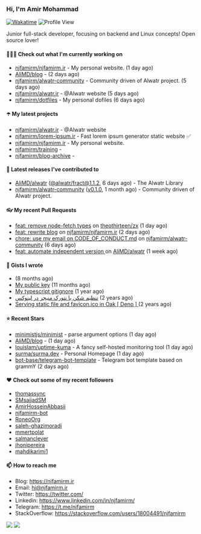 ### Hi, I'm Amir Mohammad
[![Wakatime](https://wakatime.com/badge/user/68776a95-d771-48a4-a960-90136239e4fd.svg)](https://wakatime.com/@68776a95-d771-48a4-a960-90136239e4fd)
![Profile View](https://komarev.com/ghpvc/?username=njfamirm)

Junior full-stack developer, focusing on backend and Linux concepts!
Open source lover!

#### 👨🏻‍💻 Check out what I'm currently working on

- [njfamirm/njfamirm.ir](https://github.com/njfamirm/njfamirm.ir) - My personal website. (1 day ago)
- [AliMD/blog](https://github.com/AliMD/blog) -  (2 days ago)
- [njfamirm/alwatr-community](https://github.com/njfamirm/alwatr-community) - Community driven of Alwatr project. (5 days ago)
- [njfamirm/alwatr.ir](https://github.com/njfamirm/alwatr.ir) - @Alwatr website (5 days ago)
- [njfamirm/dotfiles](https://github.com/njfamirm/dotfiles) - My personal dofiles (6 days ago)

#### ☂️ My latest projects

- [njfamirm/alwatr.ir](https://github.com/njfamirm/alwatr.ir) - @Alwatr website
- [njfamirm/lorem-ipsum.ir](https://github.com/njfamirm/lorem-ipsum.ir) - Fast lorem ipsum generator static website ✅
- [njfamirm/njfamirm.ir](https://github.com/njfamirm/njfamirm.ir) - My personal website.
- [njfamirm/training](https://github.com/njfamirm/training) - 
- [njfamirm/blog-archive](https://github.com/njfamirm/blog-archive) - 

#### 🎉 Latest releases I've contributed to

- [AliMD/alwatr](https://github.com/AliMD/alwatr) ([@alwatr/fract@1.1.2](https://github.com/AliMD/alwatr/releases/tag/%40alwatr/fract%401.1.2), 6 days ago) - The Alwatr Library
- [njfamirm/alwatr-community](https://github.com/njfamirm/alwatr-community) ([v0.1.0](https://github.com/njfamirm/alwatr-community/releases/tag/v0.1.0), 1 month ago) - Community driven of Alwatr project.

#### 👓 My recent Pull Requests

- [feat: remove node-fetch types](https://github.com/theothirteen/zx/pull/1) on [theothirteen/zx](https://github.com/theothirteen/zx) (1 day ago)
- [feat: rewrite blog](https://github.com/njfamirm/njfamirm.ir/pull/31) on [njfamirm/njfamirm.ir](https://github.com/njfamirm/njfamirm.ir) (2 days ago)
- [chore: use my email on CODE_OF_CONDUCT.md](https://github.com/njfamirm/alwatr-community/pull/119) on [njfamirm/alwatr-community](https://github.com/njfamirm/alwatr-community) (6 days ago)
- [feat: automate independent version ](https://github.com/AliMD/alwatr/pull/1505) on [AliMD/alwatr](https://github.com/AliMD/alwatr) (1 week ago)

#### 📓 Gists I wrote

- [](https://gist.github.com/022d07ecd84e69ad31ef0bcd32d86b59) (8 months ago)
- [My public key](https://gist.github.com/879f720c9ca74a0934ce571b7285ed34) (11 months ago)
- [My typescript gitignore](https://gist.github.com/6a40b1912daab3f91a02a7b53f3f76c3) (1 year ago)
- [تنظیم شکن با نتورک منیجر در لینوکس](https://gist.github.com/cc40c344e89bdcdf77085cbf1fc05162) (2 years ago)
- [Serving static file and favicon.ico in Oak [ Deno ] ](https://gist.github.com/9bcaca2b6a672e729c099193b4aafe9f) (2 years ago)

#### ⭐ Recent Stars

- [minimistjs/minimist](https://github.com/minimistjs/minimist) - parse argument options (1 day ago)
- [AliMD/blog](https://github.com/AliMD/blog) -  (1 day ago)
- [louislam/uptime-kuma](https://github.com/louislam/uptime-kuma) - A fancy self-hosted monitoring tool (1 day ago)
- [surma/surma.dev](https://github.com/surma/surma.dev) - Personal Homepage (1 day ago)
- [bot-base/telegram-bot-template](https://github.com/bot-base/telegram-bot-template) - Telegram bot template based on grammY (2 days ago)

#### ♥️ Check out some of my recent followers

- [thomassync](https://github.com/thomassync)
- [SMsajjadSM](https://github.com/SMsajjadSM)
- [AmirHosseinAbbasii](https://github.com/AmirHosseinAbbasii)
- [njfamirm-bot](https://github.com/njfamirm-bot)
- [RoneoOrg](https://github.com/RoneoOrg)
- [saleh-ghazimoradi](https://github.com/saleh-ghazimoradi)
- [mmertpolat](https://github.com/mmertpolat)
- [salmanclever](https://github.com/salmanclever)
- [jhonipereira](https://github.com/jhonipereira)
- [mahdikarimi1](https://github.com/mahdikarimi1)

#### 📫 How to reach me

- Blog: https://njfamirm.ir
- Email: hi@njfamirm.ir
- Twitter: https://twitter.com/
- Linkedin: https://www.linkedin.com/in/njfamirm/
- Telegram: https://t.me/njfamirm
- StackOverflow: https://stackoverflow.com/users/18004491/njfamirm

![](http://github-profile-summary-cards.vercel.app/api/cards/profile-details?username=njfamirm&theme=transparent)
![](https://github-profile-summary-cards.vercel.app/api/cards/productive-time?username=njfamirm&theme=transparent&utcOffset=3.50)
